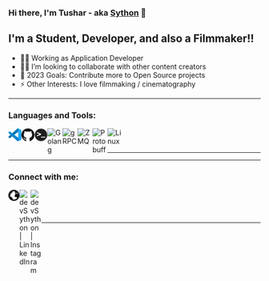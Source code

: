 
### Hi there, I'm Tushar - aka [Sython][website] 👋


## I'm a Student, Developer, and also a Filmmaker!!

- 🧑‍💼 Working as Application Developer
- 👯‍♂️ I’m looking to collaborate with other content creators
- 🥅 2023 Goals: Contribute more to Open Source projects
- ⚡ Other Interests: I love filmmaking / cinematography

---

### Languages and Tools:
<img align="left" alt="Visual Studio Code" width="26px" src="https://raw.githubusercontent.com/github/explore/80688e429a7d4ef2fca1e82350fe8e3517d3494d/topics/visual-studio-code/visual-studio-code.png" />

<img align="left" alt="GitHub" width="26px" src="https://raw.githubusercontent.com/github/explore/78df643247d429f6cc873026c0622819ad797942/topics/github/github.png" />

<img align="left" alt="Terminal" width="26px" src="https://raw.githubusercontent.com/github/explore/80688e429a7d4ef2fca1e82350fe8e3517d3494d/topics/terminal/terminal.png" />

<img align="left" alt="Golang" width="30px" src="https://go.dev/blog/go-brand/Go-Logo/PNG/Go-Logo_Blue.png" />

<img align="left" alt="gRPC" width="30px" src="https://cncf-branding.netlify.app/img/projects/grpc/icon/color/grpc-icon-color.png" />

<img align="left" alt="ZMQ" width="30px" src="https://zeromq.org/images/logo.gif" />

<img align="left" alt="Protobuff" width="30px" src="https://www.freecodecamp.org/news/content/images/2020/05/unnamed-1.png" />

<img align="left" alt="Linux" width="30px" src="https://assets.stickpng.com/images/58480e82cef1014c0b5e4927.png" />

<br />
<br />
<hr>

---



### Connect with me:

[<img align="left" alt="devSython.com" width="22px" src="https://raw.githubusercontent.com/iconic/open-iconic/master/svg/globe.svg" />][website]
[<img align="left" alt="devSython | LinkedIn" width="22px" src="https://cdn.jsdelivr.net/npm/simple-icons@v3/icons/linkedin.svg" />][linkedin]
[<img align="left" alt="devSython | Instagram" width="22px" src="https://cdn.jsdelivr.net/npm/simple-icons@v3/icons/instagram.svg" />][instagram]

<br />


<br />
<br />

---

[website]: https://gamemellow69.wixsite.com/devsython
[instagram]: https://instagram.com/iam_tushargaikwad
[linkedin]: https://linkedin.com/in/contact-tushargaikwad

